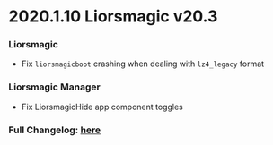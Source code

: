 # 2020.1.10 Liorsmagic v20.3

### Liorsmagic
- Fix `liorsmagicboot` crashing when dealing with `lz4_legacy` format

### Liorsmagic Manager
- Fix LiorsmagicHide app component toggles

### Full Changelog: [here](https://topjohnwu.github.io/Liorsmagic/changes.html)
